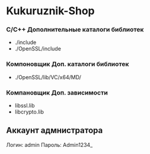 # Kukuruznik-Shop

### C/C++ Дополнительные каталоги библиотек
 - ./include
 - ./OpenSSL/include

 ### Компоновщик Доп. каталоги библиотек
 - ./OpenSSL/lib/VC/x64/MD/

 ### Компановщик Доп. зависимости
  - libssl.lib
  - libcrypto.lib

  ## Аккаунт адмнистратора
  Логин: admin
  Пароль: Admin1234_